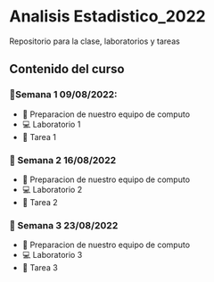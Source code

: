 # Analisis Estadistico_2022

Repositorio para la clase, laboratorios y tareas

## Contenido del curso

### :date:Semana 1 09/08/2022:
+ :notebook: Preparacion de nuestro equipo de computo
+ :computer: Laboratorio 1
+ :school_satchel: Tarea 1

### :date: Semana 2 16/08/2022
+ :notebook: Preparacion de nuestro equipo de computo
+ :computer: Laboratorio 2
+ :school_satchel: Tarea 2

### :date: Semana 3 23/08/2022
+ :notebook: Preparacion de nuestro equipo de computo
+ :computer: Laboratorio 3
+ :school_satchel: Tarea 3